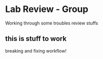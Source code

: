 # Lab Review - Group 
Working through some troubles
review stuffs

## this is stuff to work
breaking and fixing workflow!